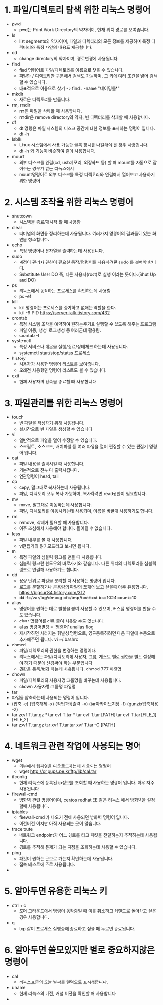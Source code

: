 # 1. 파일/디렉토리 탐색 위한 리눅스 명령어

* pwd 
  * pwd는 Print Work Directory의 약자이며, 현재 위치 경로를 보여줍니다.
* ls
  * list segments의 약자이며,  파일과 디렉터리의 모든 정보를 제공하며 특정 디렉터리와 특정 파일의 내용도 제공합니다. 
* cd
  * change directory의 약자이며, 경로변경에 사용됩니다.
* find
  * find 명령어로 파일/디렉토리를 이름으로 찾을 수 있습니다.
  * 파일만 / 디렉토리만 구분해서 검색도 가능하며, 그 외에 여러 조건을 넣어 검색할 수 있습니다.
  * 대표적으로 이름으로 찾기 ->  find . -name "네이밍룰*"
* mkdir
  * 새로운 디렉토리를 만듭니다.
* rm, rmdir
  * rm은 파일을 삭제할 때 사용합니다.
  * rmdir은 remove directory의 약자, 빈 디렉터리를 삭제할 때 사용합니다.
* df
  * df 명령은 파일 시스템의 디스크 공간에 대한 정보를 표시하는 명령어 입니다.
  * df -h
* lsblk
  * Linux 시스템에서 사용 가능한 블록 장치를 나열해야 할 경우 사용됩니다.
  * df -h 와 기능이 비슷하여 같이 사용합니다.
* mount
  * 외부 디스크를 연결(cd, usb메모리, 외장하드 등) 할 때 mount를 자동으로 잡아주는 경우가 없는 리눅스에서
  * mount명령어로 외부 디스크를 특정 디렉토리와 연결해서 열어보고 사용하기 위한 명령어

# 2. 시스템 조작을 위한 리눅스 명령어

* shutdown
  * 시스템을 종료/재시작 할 때 사용함
* clear
  * 터미널의 화면을 정리하는데 사용됩니다. 여러가지 명령어의 결과들이 있는 화면을 청소합니다.
* echo
  * 특정 명령어나 문자열을 출력하는데 사용됩니다.
* sudo 
  * 계정이 관리자 권한이 필요한 동작/명령어를 사용하려면 sudo 를 붙여야 합니다.
  * Substitute User DO 즉, 다른 사용자(root)로 실행 이라는 뜻이다.(Shut Up and DO)
* ps
  * 리눅스에서 동작하는 프로세스를 확인하는데 사용함
  * ps -ef
* kill
  * kill 명령어는 프로세스를 중지하고 없애는 역할을 한다.
  * kill -9 PID   https://server-talk.tistory.com/432
* crontab
  * 특정 시스템 조작을 예약하여 원하는주기로 실행할 수 있도록 해주는 프로그램
  * 파일 이동, 생성, 로그생성 등 여러군데 활용됨.
  * crontab -l
* systemctl
  * 특정 서비스나 데몬을 실행/종료/상태체크 하는데 사용됩니다.
  * systemctl start/stop/status 프로세스
* history
  * 사용자가 사용한 명령어 리스트를 보여줍니다.
  * 오래전 사용했던 명령어 리스트도 볼 수 있습니다.
* exit
  * 현재 사용자의 접속을 종료할 때 사용합니다.

# 3. 파일관리를 위한 리눅스 명령어
* touch
  *  빈 파일을 작성하기 위해 사용됩니다.
  * 실시간으로 빈 파일을 생성할 수 있습니다.
* vi
  * 일반적으로 파일을 열어 수정할 수 있습니다.
  * 스크립트, 소스코드, 배치파일 등 여러 파일을 열어 편집할 수 있는 편집기 명령어 입니다.
* cat
  * 파일 내용을 출력시킬 때 사용합니다.
  * 기본적으로 전부 다 출력시킵니다.
  * 연관명령어 head, tail
* cp
  * copy, 말그대로 복사하는데 사용됩니다.
  * 파일, 디렉토리 모두 복사 가능하며, 복사하려면 read권한이 필요합니다.
* mv
  * move, 말그대로 이동하는데 사용합니다.
  * 파일, 디렉토리를 이동시키는데 사용되며, 이름을 바꿀때 사용하기도 합니다.
* rm
  * remove, 삭제가 필요할 때 사용합니다.
  * 아주 조심해서 사용해야 합니다. 돌이킬 수 없습니다.
* less
  * 파일 내부를 볼 때 사용합니다.
  * vi편집기의 읽기모드라고 보시면 됩니다.
* ln
  * 특정 파일의 심볼릭 링크를 만들 때 사용합니다.
  * 심볼릭 링크란 윈도우의 바로가기와 같습니다. 다른 위치의 디렉토리를 심볼릭 링크로 연결해 사용하기도 합니다.
* dd
  * 용량 단위로 파일을 분리할 때 사용하는 명령어 입니다.
  * 로그를 분할하거나 큰용량의 파일의 쪼개어 보고 싶을때 아주 유용합니다. https://bigsun84.tistory.com/312
  * dd if=/var/log/dmesg of=/tmp/test/test bs=1024 count=10
* alias
  * 명령어를 원하는 데로 별칭을 붙여 사용할 수 있으며, 커스텀 명령어를 만들 수도 있습니다.
  * clear 명령어를 cl로 줄여 사용할 수도 있습니다.
  * alias 명령어별칭 = '명령어'    unalias flog
  * 재시작하면 사라지는 휘발성 명령으로, 영구등록하려면 다음 파일에 수동으로 추가해주면 됩니다. vi ~/.bashrc
* chmod
  * 파일/디렉토리의 권한을 변경하는 명령어다.
  * 리눅스에서는 파일/디렉토리에 사용자, 그룹, 게스트 별로 권한을 별도 설정해야 하기 때문에 신경써야 하는 부분입니다.
  * 권한을 등록/변경 하는데 사용됩니다. chmod 777 파일명
* chown
  * 파일/디렉토리의 사용자명:그룹명을 바꾸는데 사용됩니다.
  * chown 사용자명:그룹명 파일명
* tar
* 파일을 압축하는데 사용되는 명령어 입니다.
* (압축 -c) (압축해제 -x) (작업과정출력 -v) (tar아카이브지정 -f) (gunzip압축적용 -z)
* tar zcvf T.tar.gz *    tar cvf T.tar *    tar cvf T.tar [PATH]    tar cvf T.tar [FILE_1] [FILE_2]
* tar zxvf T.tar.gz      tar xvf T.tar     tar xvf T.tar -C [PATH]     

# 4. 네트워크 관련 작업에 사용되는 명어

* wget
  * 외부에서 웹파일을 다운로드하는데 사용되는 명령어
  * wget http://onpups.pe.kr/ftp/lib/cal.tar
* ifconfig
  * 현재 리눅스에 등록된 ip정보를 조회할 때 사용하는 명령어 입니다. 매우 자주 사용됩니다.
* firewall-cmd
  * 방화벽 관련 명령어이며, centos redhat EE 같은 리눅스 에서 방화벽을 설정할때 사용됩니다.
* iptables
  * firewall-cmd 가 나오기 전에 사용되던 방화벽 명령어 입니다.
  * 이전버전 이지만 아직 사용되는 곳이 많습니다.
* traceroute
  * 네트워크 endpoint가 어느 경로를 타고 패킷을 전달하는지 추적하는데 사용됩니다.
  * 경로를 추적해 문제가 되는 지점을 조회하는데 사용할 수 있습니다.
* ping
  * 패킷이 원하는 곳으로 가는지 확인하는데 사용됩니다.
  * 접속 테스트에 주로 사용됩니다.
* 

# 5. 알아두면 유용한 리눅스 키
* ctrl + c
  * 포어 그라운드에서 명령이 동작중일 때 이를 취소하고 커맨드로 돌아가고 싶은 경우 사용합니다.
* q
  * top 같이 프로세스 실행중에 종료하고 싶을 때 누르면 종료됩니다.


# 6. 알아두면 쓸모있지만 별로 중요하지않은 명령어

* cal
  * 리눅스표준의 오늘 날짜를 달력으로 표시해줍니다.
* uname
  * 현재 리눅스의 버전, 커널 버전을 확인할 때 사용합니다.
* 
